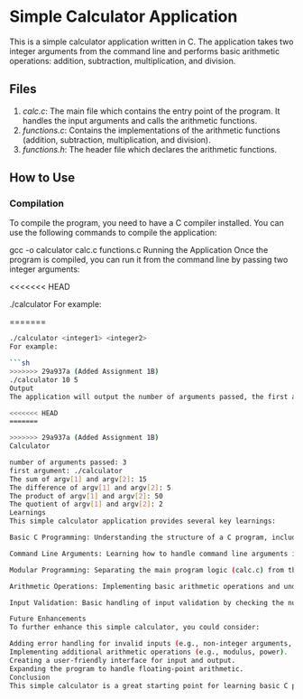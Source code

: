 # Simple Calculator Application

This is a simple calculator application written in C. The application takes two integer arguments from the command line and performs basic arithmetic operations: addition, subtraction, multiplication, and division.

## Files

1. *calc.c*: The main file which contains the entry point of the program. It handles the input arguments and calls the arithmetic functions.
2. *functions.c*: Contains the implementations of the arithmetic functions (addition, subtraction, multiplication, and division).
3. *functions.h*: The header file which declares the arithmetic functions.

## How to Use

### Compilation

To compile the program, you need to have a C compiler installed. You can use the following commands to compile the application:

gcc -o calculator calc.c functions.c
Running the Application
Once the program is compiled, you can run it from the command line by passing two integer arguments:

<<<<<<< HEAD

./calculator <integer1> <integer2>
For example:


=======
```sh
./calculator <integer1> <integer2>
For example:

```sh
>>>>>>> 29a937a (Added Assignment 1B)
./calculator 10 5
Output
The application will output the number of arguments passed, the first argument, and the results of the arithmetic operations:

<<<<<<< HEAD
=======

>>>>>>> 29a937a (Added Assignment 1B)
Calculator

number of arguments passed: 3
first argument: ./calculator
The sum of argv[1] and argv[2]: 15
The difference of argv[1] and argv[2]: 5
The product of argv[1] and argv[2]: 50
The quotient of argv[1] and argv[2]: 2
Learnings
This simple calculator application provides several key learnings:

Basic C Programming: Understanding the structure of a C program, including #include directives, function declarations, and implementations.

Command Line Arguments: Learning how to handle command line arguments in a C program using argc and argv.

Modular Programming: Separating the main program logic (calc.c) from the implementation of functions (functions.c), and using a header file (functions.h) to declare those functions.

Arithmetic Operations: Implementing basic arithmetic operations and understanding integer arithmetic in C.

Input Validation: Basic handling of input validation by checking the number of arguments passed to the program.

Future Enhancements
To further enhance this simple calculator, you could consider:

Adding error handling for invalid inputs (e.g., non-integer arguments, division by zero).
Implementing additional arithmetic operations (e.g., modulus, power).
Creating a user-friendly interface for input and output.
Expanding the program to handle floating-point arithmetic.
Conclusion
This simple calculator is a great starting point for learning basic C programming and understanding fundamental concepts such as command line arguments, function declarations, and modular programming. It provides a foundation upon which more complex applications can be built.
